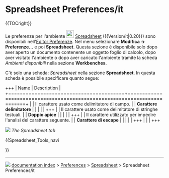 # Spreadsheet Preferences/it
{{TOCright}}

Le preferenze per l\'ambiente <img alt="" src=images/Workbench_Spreadsheet.svg  style="width:24px;"> [Spreadsheet](Spreadsheet_Workbench/it.md) ({{Version/it|0.20}}) sono disponibili nell\'[Editor Preferenze](Preferences_Editor/it.md). Nel menu selezionare **Modifica → Preferenze...** e poi **Spreadsheet**. Questa sezione è disponibile solo dopo aver aperto un documento contenente un oggetto foglio di calcolo, dopo aver visitato l\'ambiente o dopo aver caricato l\'ambiente tramite la scheda *Ambienti disponibili* nella sezione **Workbenches**.

C\'è solo una scheda: *Spreadsheet* nella sezione **Spreadsheet**. In questa scheda è possibile specificare quanto segue:

+++
| Name                                   | Description                                                             |
+========================================+=========================================================================+
|                         | Il carattere usato come delimitatore di campo.                          |
| **Carattere delimitatore** |                                                                         |
|                                     |                                                                         |
+++
|                         | Il carattere usato come delimitatore di stringhe testuali.              |
| **Doppio apice**           |                                                                         |
|                                     |                                                                         |
+++
|                         | Il carattere utilizzato per impedire l\'analisi del carattere seguente. |
| **Carattere di escape**    |                                                                         |
|                                     |                                                                         |
+++
|                                        |                                                                         |
+++

![](images/Spreadsheet-Preferences-Spreadsheet.png ) 
*The Spreadsheet tab*





{{Spreadsheet_Tools_navi

}}



---
![](images/Right_arrow.png) [documentation index](../README.md) > [Preferences](Category_Preferences.md) > [Spreadsheet](Spreadsheet_Workbench.md) > Spreadsheet Preferences/it
